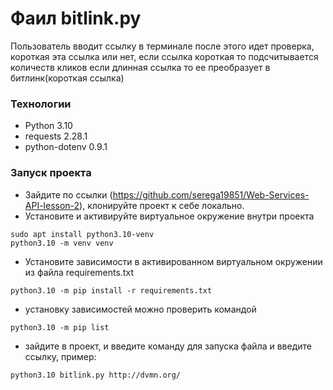 # Фаил bitlink.py
Пользователь вводит ссылку в терминале после этого идет проверка,
короткая эта ссылка или нет, если ссылка короткая то подсчитывается 
количеств кликов если длинная ссылка то ее преобразует в битлинк(короткая ссылка)

### Технологии

- Python 3.10
- requests 2.28.1
- python-dotenv 0.9.1
### Запуск проекта
- Зайдите по ссылки (https://github.com/serega19851/Web-Services-API-lesson-2), клонируйте проект к себе локально.
- Установите и активируйте виртуальное окружение внутри проекта
```
sudo apt install python3.10-venv
python3.10 -m venv venv
```
- Установите зависимости в активированном виртуальном окружении из файла requirements.txt
```
python3.10 -m pip install -r requirements.txt
```
- установку зависимостей можно проверить командой 
```
python3.10 -m pip list
```
- зайдите в проект, и введите команду для запуска файла и введите ссылку, пример: 
```
python3.10 bitlink.py http://dvmn.org/
```
